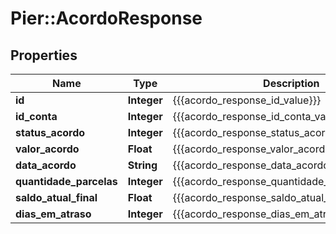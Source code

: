# Pier::AcordoResponse

## Properties
Name | Type | Description | Notes
------------ | ------------- | ------------- | -------------
**id** | **Integer** | {{{acordo_response_id_value}}} | [optional] 
**id_conta** | **Integer** | {{{acordo_response_id_conta_value}}} | [optional] 
**status_acordo** | **Integer** | {{{acordo_response_status_acordo_value}}} | [optional] 
**valor_acordo** | **Float** | {{{acordo_response_valor_acordo_value}}} | [optional] 
**data_acordo** | **String** | {{{acordo_response_data_acordo_value}}} | [optional] 
**quantidade_parcelas** | **Integer** | {{{acordo_response_quantidade_parcelas_value}}} | [optional] 
**saldo_atual_final** | **Float** | {{{acordo_response_saldo_atual_final_value}}} | [optional] 
**dias_em_atraso** | **Integer** | {{{acordo_response_dias_em_atraso_value}}} | [optional] 


